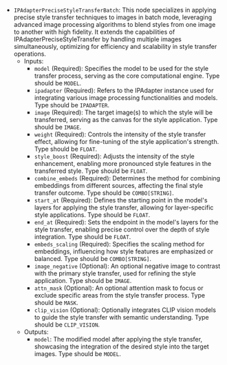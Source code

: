- `IPAdapterPreciseStyleTransferBatch`: This node specializes in applying precise style transfer techniques to images in batch mode, leveraging advanced image processing algorithms to blend styles from one image to another with high fidelity. It extends the capabilities of IPAdapterPreciseStyleTransfer by handling multiple images simultaneously, optimizing for efficiency and scalability in style transfer operations.
    - Inputs:
        - `model` (Required): Specifies the model to be used for the style transfer process, serving as the core computational engine. Type should be `MODEL`.
        - `ipadapter` (Required): Refers to the IPAdapter instance used for integrating various image processing functionalities and models. Type should be `IPADAPTER`.
        - `image` (Required): The target image(s) to which the style will be transferred, serving as the canvas for the style application. Type should be `IMAGE`.
        - `weight` (Required): Controls the intensity of the style transfer effect, allowing for fine-tuning of the style application's strength. Type should be `FLOAT`.
        - `style_boost` (Required): Adjusts the intensity of the style enhancement, enabling more pronounced style features in the transferred style. Type should be `FLOAT`.
        - `combine_embeds` (Required): Determines the method for combining embeddings from different sources, affecting the final style transfer outcome. Type should be `COMBO[STRING]`.
        - `start_at` (Required): Defines the starting point in the model's layers for applying the style transfer, allowing for layer-specific style applications. Type should be `FLOAT`.
        - `end_at` (Required): Sets the endpoint in the model's layers for the style transfer, enabling precise control over the depth of style integration. Type should be `FLOAT`.
        - `embeds_scaling` (Required): Specifies the scaling method for embeddings, influencing how style features are emphasized or balanced. Type should be `COMBO[STRING]`.
        - `image_negative` (Optional): An optional negative image to contrast with the primary style transfer, used for refining the style application. Type should be `IMAGE`.
        - `attn_mask` (Optional): An optional attention mask to focus or exclude specific areas from the style transfer process. Type should be `MASK`.
        - `clip_vision` (Optional): Optionally integrates CLIP vision models to guide the style transfer with semantic understanding. Type should be `CLIP_VISION`.
    - Outputs:
        - `model`: The modified model after applying the style transfer, showcasing the integration of the desired style into the target images. Type should be `MODEL`.
